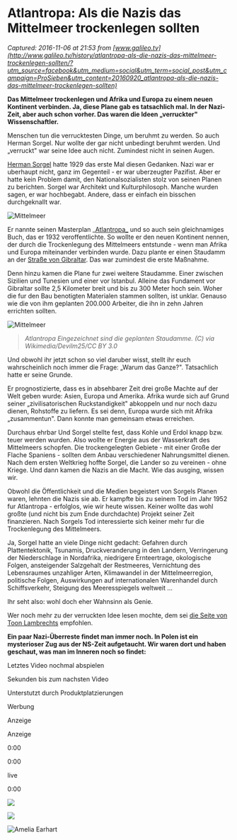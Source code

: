 # Atlantropa: Als die Nazis das Mittelmeer trockenlegen sollten

_Captured: 2016-11-06 at 21:53 from [www.galileo.tv](http://www.galileo.tv/history/atlantropa-als-die-nazis-das-mittelmeer-trockenlegen-sollten/?utm_source=facebook&utm_medium=social&utm_term=social_post&utm_campaign=ProSieben&utm_content=20160920_atlantropa-als-die-nazis-das-mittelmeer-trockenlegen-sollten)_

**Das Mittelmeer trockenlegen und Afrika und Europa zu einem neuen Kontinent verbinden. Ja, diese Plane gab es tatsachlich mal. In der Nazi-Zeit, aber auch schon vorher. Das waren die Ideen „verruckter" Wissenschaftler.**

Menschen tun die verrucktesten Dinge, um beruhmt zu werden. So auch Herman Sorgel. Nur wollte der gar nicht unbedingt beruhmt werden. Und „verruckt" war seine Idee auch nicht. Zumindest nicht in seinen Augen.

[Herman Sorgel](https://de.wikipedia.org/wiki/Herman_S%C3%B6rgel) hatte 1929 das erste Mal diesen Gedanken. Nazi war er uberhaupt nicht, ganz im Gegenteil - er war uberzeugter Pazifist. Aber er hatte kein Problem damit, den Nationalsozialisten stolz von seinen Planen zu berichten. Sorgel war Architekt und Kulturphilosoph. Manche wurden sagen, er war hochbegabt. Andere, dass er einfach ein bisschen durchgeknallt war.

![Mittelmeer](http://www.galileo.tv/app/uploads/2016/09/herman_soergel.jpg)

Er nannte seinen Masterplan _[Atlantropa_](https://de.wikipedia.org/wiki/Atlantropa) und so auch sein gleichnamiges Buch, das er 1932 veroffentlichte. So wollte er den neuen Kontinent nennen, der durch die Trockenlegung des Mittelmeers entstunde - wenn man Afrika und Europa miteinander verbinden wurde. Dazu plante er einen Staudamm an der [Straße von Gibraltar](https://de.wikipedia.org/wiki/Stra%C3%9Fe_von_Gibraltar). Das war zumindest die erste Maßnahme.

Denn hinzu kamen die Plane fur zwei weitere Staudamme. Einer zwischen Sizilien und Tunesien und einer vor Istanbul. Alleine das Fundament vor Gibraltar sollte 2,5 Kilometer breit und bis zu 300 Meter hoch sein. Woher die fur den Bau benotigten Materialen stammen sollten, ist unklar. Genauso wie die von ihm geplanten 200.000 Arbeiter, die ihn in zehn Jahren errichten sollten.

![Mittelmeer](http://www.galileo.tv/app/uploads/2016/09/map_of_the_atlantrop_projekt.jpg)

> _Atlantropa Eingezeichnet sind die geplanten Staudamme. (C) via Wikimedia/Devilm25/CC BY 3.0_

Und obwohl ihr jetzt schon so viel daruber wisst, stellt ihr euch wahrscheinlich noch immer die Frage: „Warum das Ganze?". Tatsachlich hatte er seine Grunde.

Er prognostizierte, dass es in absehbarer Zeit drei große Machte auf der Welt geben wurde: Asien, Europa und Amerika. Afrika wurde sich auf Grund seiner „zivilisatorischen Ruckstandigkeit" abkoppeln und nur noch dazu dienen, Rohstoffe zu liefern. Es sei denn, Europa wurde sich mit Afrika „zusammentun". Dann konnte man gemeinsam etwas erreichen.

Durchaus ehrbar Und Sorgel stellte fest, dass Kohle und Erdol knapp bzw. teuer werden wurden. Also wollte er Energie aus der Wasserkraft des Mittelmeers schopfen. Die trockengelegten Gebiete - mit einer Große der Flache Spaniens - sollten dem Anbau verschiedener Nahrungsmittel dienen. Nach dem ersten Weltkrieg hoffte Sorgel, die Lander so zu vereinen - ohne Kriege. Und dann kamen die Nazis an die Macht. Wie das ausging, wissen wir.

Obwohl die Öffentlichkeit und die Medien begeistert von Sorgels Planen waren, lehnten die Nazis sie ab. Er kampfte bis zu seinem Tod im Jahr 1952 fur Atlantropa - erfolglos, wie wir heute wissen. Keiner wollte das wohl großte (und nicht bis zum Ende durchdachte) Projekt seiner Zeit finanzieren. Nach Sorgels Tod interessierte sich keiner mehr fur die Trockenlegung des Mittelmeers.

Ja, Sorgel hatte an viele Dinge nicht gedacht: Gefahren durch Plattentektonik, Tsunamis, Druckveranderung in den Landern, Verringerung der Niederschlage in Nordafrika, niedrigere Ernteertrage, okologische Folgen, ansteigender Salzgehalt der Restmeeres, Vernichtung des Lebensraumes unzahliger Arten, Klimawandel in der Mittelmeerregion, politische Folgen, Auswirkungen auf internationalen Warenhandel durch Schiffsverkehr, Steigung des Meeresspiegels weltweit …

Ihr seht also: wohl doch eher Wahnsinn als Genie.

Wer noch mehr zu der verruckten Idee lesen mochte, dem sei [die Seite von Toon Lambrechts](http://www.atlasobscura.com/articles/the-bonkers-reallife-plan-to-drain-the-mediterranean-and-merge-africa-and-europe) empfohlen.

**Ein paar Nazi-Überreste findet man immer noch. In Polen ist ein mysterioser Zug aus der NS-Zeit aufgetaucht. Wir waren dort und haben geschaut, was man im Inneren noch so findet:**

Letztes Video nochmal abspielen

Sekunden bis zum nachsten Video

Unterstutzt durch Produktplatzierungen

Werbung

Anzeige

Anzeige

0:00

0:00

live

0:00

![](http://api.adrtx.net/thirdparty/usersync.gif?p=adx&uid=1000811552153260200)

![](http://dsp.adfarm1.adition.com/cookie/?redirect=http%3A%2F%2Fdmp.theadex.com%2Fd%2F362%2Fi%2F2.gif%3Fc%3D1000811552153260200%26axd_pid%3D14%26axd_fuid%3D%25%25COOKIE%25%25)

![Amelia Earhart](http://www.galileo.tv/app/uploads/2016/11/1280px-amelia_earhart_-_gpn-2002-000211-710x400.jpg)
